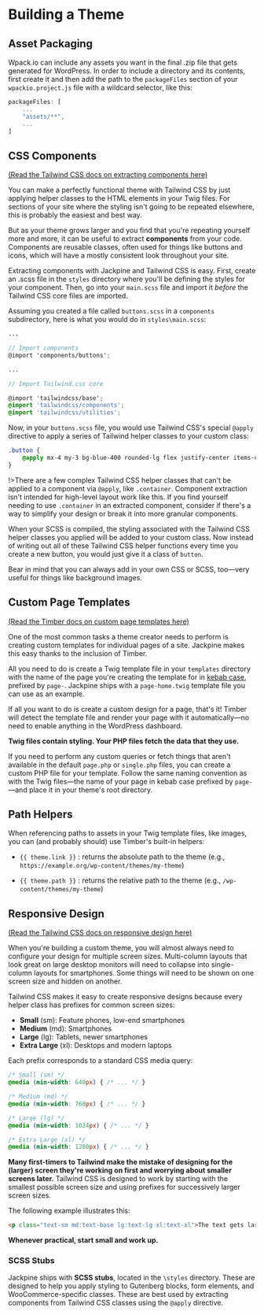 # Building a Theme

## Asset Packaging
Wpack.io can include any assets you want in the final .zip file that gets generated for WordPress. In order to include a directory and its contents, first create it and then add the path to the `packageFiles` section of your `wpackio.project.js` file with a wildcard selector, like this:

```javascript
packageFiles: [
    ...
    "assets/**",
    ...
]
```

## CSS Components
[(Read the Tailwind CSS docs on extracting components here)](https://tailwindcss.com/docs/extracting-components)

You can make a perfectly functional theme with Tailwind CSS by just applying helper classes to the HTML elements in your Twig files. For sections of your site where the styling isn't going to be repeated elsewhere, this is probably the easiest and best way.

But as your theme grows larger and you find that you're repeating yourself more and more, it can be useful to extract **components** from your code. Components are reusable classes, often used for things like buttons and icons, which will have a mostly consistent look throughout your site.

Extracting components with Jackpine and Tailwind CSS is easy. First, create an .scss file in the `styles` directory where you'll be defining the styles for your component. Then, go into your `main.scss` file and import it _before_ the Tailwind CSS core files are imported.

Assuming you created a file called `buttons.scss` in a `components` subdirectory, here is what you would do in `styles\main.scss`:

```scss
...

// Import components
@import 'components/buttons';

...

// Import Tailwind.css core

@import 'tailwindcss/base';
@import 'tailwindcss/components';
@import 'tailwindcss/utilities';
```

Now, in your `buttons.scss` file, you would use Tailwind CSS's special `@apply` directive to apply a series of Tailwind helper classes to your custom class:

```scss
.button {
    @apply mx-4 my-3 bg-blue-400 rounded-lg flex justify-center items-center;
}
```
!>There are a few complex Tailwind CSS helper classes that can't be applied to a component via `@apply`, like `.container`. Component extraction isn't intended for high-level layout work like this. If you find yourself needing to use `.container` in an extracted component, consider if there's a way to simplify your design or break it into more granular components. 

When your SCSS is compiled, the styling associated with the Tailwind CSS helper classes you applied will be added to your custom class. Now instead of writing out all of these Tailwind CSS helper functions every time you create a new button, you would just give it a class of `button`.

Bear in mind that you can always add in your own CSS or SCSS, too—very useful for things like background images.


## Custom Page Templates
[(Read the Timber docs on custom page templates here)](https://timber.github.io/docs/guides/custom-page-templates/)

One of the most common tasks a theme creator needs to perform is creating custom templates for individual pages of a site. Jackpine makes this easy thanks to the inclusion of Timber.

All you need to do is create a Twig template file in your `templates` directory with the name of the page you're creating the template for in [kebab case](https://medium.com/better-programming/string-case-styles-camel-pascal-snake-and-kebab-case-981407998841), prefixed by `page-`. Jackpine ships with a `page-home.twig` template file you can use as an example.

If all you want to do is create a custom design for a page, that's it! Timber will detect the template file and render your page with it automatically—no need to enable anything in the WordPress dashboard.

**Twig files contain styling. Your PHP files fetch the data that they use.**

If you need to perform any custom queries or fetch things that aren't available in the default `page.php` or `single.php` files, you can create a custom PHP file for your template. Follow the same naming convention as with the Twig files—the name of your page in kebab case prefixed by `page-`—and place it in your theme's root directory.

## Path Helpers
When referencing paths to assets in your Twig template files, like images, you can (and probably should) use Timber's built-in helpers:

- `{{ theme.link }}` : returns the absolute path to the theme (e.g., `https://example.org/wp-content/themes/my-theme`)

- `{{ theme.path }}` : returns the relative path to the theme (e.g., `/wp-content/themes/my-theme`)

## Responsive Design
[(Read the Tailwind CSS docs on responsive design here)](https://tailwindcss.com/docs/responsive-design/)

When you're building a custom theme, you will almost always need to configure your design for multiple screen sizes. Multi-column layouts that look great on large desktop monitors will need to collapse into single-column layouts for smartphones. Some things will need to be shown on one screen size and hidden on another.

Tailwind CSS makes it easy to create responsive designs because every helper class has prefixes for common screen sizes:

- **Small** (sm): Feature phones, low-end smartphones
- **Medium** (md): Smartphones
- **Large** (lg): Tablets, newer smartphones
- **Extra Large** (xl): Desktops and modern laptops

Each prefix corresponds to a standard CSS media query:

```scss
/* Small (sm) */
@media (min-width: 640px) { /* ... */ }

/* Medium (md) */
@media (min-width: 768px) { /* ... */ }

/* Large (lg) */
@media (min-width: 1024px) { /* ... */ }

/* Extra Large (xl) */
@media (min-width: 1280px) { /* ... */ }
```

**Many first-timers to Tailwind make the mistake of designing for the (larger) screen they're working on first and worrying about smaller screens later.** Tailwind CSS is designed to work by starting with the smallest possible screen size and using prefixes for successively larger screen sizes.

The following example illustrates this:

```html
<p class="text-sm md:text-base lg:text-lg xl:text-xl">The text gets larger as the screen gets larger.</p>
```

**Whenever practical, start small and work up.**

### SCSS Stubs
Jackpine ships with **SCSS stubs**, located in the ```\styles``` directory. These are designed to help you apply styling to Gutenberg blocks, form elements, and WooCommerce-specific classes. These are best used by extracting components from Tailwind CSS classes using the `@apply` directive.
